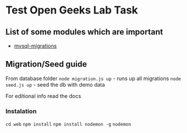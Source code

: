 # Test Open Geeks Lab Task
 
## List of some modules which are important
 - <a href="https://www.npmjs.com/package/mysql-migrations">mysql-migrations</a>
## Migration/Seed guide
From database folder
`node migration.js up` - runs up all migrations
`node seed.js up` - seed the db with demo data

For editional info read the docs

### Instalation
`cd web`
`npm install`
`npm install nodemon -g`
`nodemon`
